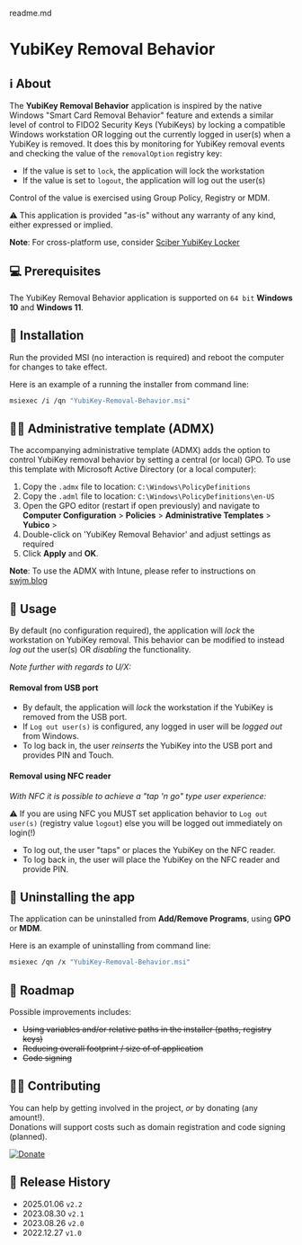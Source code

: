﻿readme.md

# YubiKey Removal Behavior     


## ℹ️ About
The **YubiKey Removal Behavior** application is inspired by the native Windows "Smart Card Removal Behavior" feature and extends 
a similar level of control to FIDO2 Security Keys (YubiKeys) by locking a compatible Windows workstation OR logging out the
currently logged in user(s) when a YubiKey is removed. It does this by monitoring for YubiKey removal events and checking the 
value of the ```removalOption``` registry key:

- If the value is set to ```lock```, the application will lock the workstation
- If the value is set to ```logout```, the application will log out the user(s)

Control of the value is exercised using Group Policy, Registry or MDM.

⚠️ This application is provided "as-is" without any warranty of any kind, either expressed or implied.

**Note**: For cross-platform use, consider [Sciber YubiKey Locker](https://github.com/sciber-io/yubikey-locker)

## 💻 Prerequisites
The YubiKey Removal Behavior application is supported on ```64 bit``` **Windows 10** and **Windows 11**. 

## 💾 Installation
Run the provided MSI (no interaction is required) and reboot the computer for changes to take effect.

Here is an example of a running the installer from command line: 

```bash
msiexec /i /qn "YubiKey-Removal-Behavior.msi"
```

## 👮🏻 Administrative template (ADMX)
The accompanying administrative template (ADMX) adds the option to control YubiKey removal behavior by setting a central (or local) GPO.
To use this template with Microsoft Active Directory (or a local computer):

1. Copy the ```.admx``` file to location: ```C:\Windows\PolicyDefinitions```
2. Copy the ```.adml``` file to location: ```C:\Windows\PolicyDefinitions\en-US```
3. Open the GPO editor (restart if open previously) and navigate to **Computer Configuration** > **Policies** > **Administrative Templates** > **Yubico** >
4. Double-click on 'YubiKey Removal Behavior' and adjust settings as required
5. Click **Apply** and **OK**.

**Note**: To use the ADMX with Intune, please refer to instructions on [swjm.blog](https://swjm.blog/locking-the-workstation-on-fido2-security-key-removal-part-2-80962c944c78)

## 📖 Usage
By default (no configuration required), the application will _lock_ the workstation on YubiKey removal. 
This behavior can be modified to instead _log out_ the user(s) OR _disabling_ the functionality. 

_Note further with regards to U/X:_

#### Removal from USB port
- By default, the application will _lock_ the workstation if the YubiKey is removed from the USB port.
- If ```Log out user(s)``` is configured, any logged in user will be _logged out_ from Windows.
- To log back in, the user _reinserts_ the YubiKey into the USB port and provides PIN and Touch.

#### Removal using NFC reader
_With NFC it is possible to achieve a "tap 'n go" type user experience:_

⚠️ If you are using NFC you MUST set application behavior to ```Log out user(s)``` (registry value ```logout```) else you will be logged out immediately on login(!)

- To log out, the user "taps" or places the YubiKey on the NFC reader.
- To log back in, the user will place the YubiKey on the NFC reader and provide PIN.

## 💾 Uninstalling the app
The application can be uninstalled from **Add/Remove Programs**, using **GPO** or **MDM**.

Here is an example of uninstalling from command line: 

```bash
msiexec /qn /x "YubiKey-Removal-Behavior.msi"
```

## 📖 Roadmap
Possible improvements includes:
- ~~Using variables and/or relative paths in the installer (paths, registry keys)~~
- ~~Reducing overall footprint / size of of application~~
- ~~Code signing~~

## 🥷🏻 Contributing
You can help by getting involved in the project, _or_ by donating (any amount!).   
Donations will support costs such as domain registration and code signing (planned).

[![Donate](https://www.paypalobjects.com/en_US/i/btn/btn_donate_LG.gif)](https://www.paypal.com/donate/?business=RXAPDEYENCPXS&no_recurring=1&item_name=Help+cover+costs+of+the+SWJM+blog+and+app+code+signing%2C+supporting+a+more+secure+future+for+all.&currency_code=USD)


## 📜 Release History
* 2025.01.06 `v2.2`
* 2023.08.30 `v2.1`
* 2023.08.26 `v2.0`
* 2022.12.27 `v1.0`
